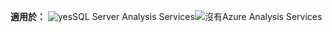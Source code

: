 **適用於：** ![yes](media/yes.png)SQL Server Analysis Services![沒有](media/no.png)Azure Analysis Services